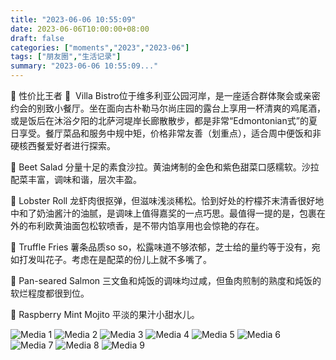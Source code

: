 ```yaml
---
title: "2023-06-06 10:55:09"
date: 2023-06-06T10:00:00+08:00
draft: false
categories: ["moments","2023","2023-06"]
tags: ["朋友圈","生活记录"]
summary: "2023-06-06 10:55:09..."
---
```


👑 性价比王者 👑
​
Villa Bistro位于维多利亚公园河岸，是一座适合群体聚会或亲密约会的别致小餐厅。坐在面向古朴勒马尔尚庄园的露台上享用一杯清爽的鸡尾酒，或是饭后在沐浴夕阳的北萨河堤岸长廊散散步，都是非常“Edmontonian式”的夏日享受。餐厅菜品和服务中规中矩，价格非常友善（划重点），适合周中便饭和非硬核西餐爱好者进行探索。

​🥗 Beet Salad
分量十足的素食沙拉。黄油烤制的金色和紫色甜菜口感糯软。沙拉配菜丰富，调味和谐，层次丰盈。

​🥪 Lobster Roll
龙虾肉很抠弹，但滋味浅淡稀松。恰到好处的柠檬芥末清香很好地中和了奶油酱汁的油腻，是调味上值得嘉奖的一点巧思。最值得一提的是，包裹在外的布利欧黄油面包松软喷香，是不带内馅享用也会惊艳的存在。

​🍟 Truffle Fries
薯条品质so so，松露味道不够浓郁，芝士给的量约等于没有，宛如打发叫花子。考虑在是配菜的份儿上就不多嘴了。

​🥘 Pan-seared Salmon
三文鱼和炖饭的调味均过咸，但鱼肉煎制的熟度和炖饭的软烂程度都很到位。

​🍹 Raspberry Mint Mojito
平淡的​果汁小甜水儿。

![Media 1](/Moments/photos/2023-06-06/202306061055090.jpg)
![Media 2](/Moments/photos/2023-06-06/202306061055091.jpg)
![Media 3](/Moments/photos/2023-06-06/202306061055092.jpg)
![Media 4](/Moments/photos/2023-06-06/202306061055093.jpg)
![Media 5](/Moments/photos/2023-06-06/202306061055094.jpg)
![Media 6](/Moments/photos/2023-06-06/202306061055095.jpg)
![Media 7](/Moments/photos/2023-06-06/202306061055096.jpg)
![Media 8](/Moments/photos/2023-06-06/202306061055097.jpg)
![Media 9](/Moments/photos/2023-06-06/202306061055098.jpg)

